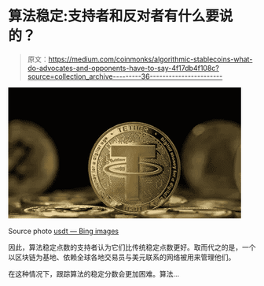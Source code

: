 # 算法稳定:支持者和反对者有什么要说的？

> 原文：<https://medium.com/coinmonks/algorithmic-stablecoins-what-do-advocates-and-opponents-have-to-say-4f17db4f108c?source=collection_archive---------36----------------------->

![](img/ef14194bf1803a802f94f5462b8abb27.png)

Source photo [usdt — Bing images](https://www.bing.com/images/search?view=detailV2&ccid=PcvPRgZA&id=DA00279C699E828943055A88EDEBB6630794CC46&thid=OIP.PcvPRgZAlYgrr1dN17cYXgHaEK&mediaurl=https%3a%2f%2fbitcoinist.com%2fwp-content%2fuploads%2f2021%2f05%2fbitfinex-cto-tether-is-registered-and-regulated-under-fincen-usdt-not-next-target-of-the-us-sec.jpg&cdnurl=https%3a%2f%2fth.bing.com%2fth%2fid%2fR.3dcbcf46064095882baf574dd7b7185e%3frik%3dRsyUB2O26%252b2IWg%26pid%3dImgRaw%26r%3d0&exph=720&expw=1280&q=usdt&simid=608047350850463675&FORM=IRPRST&ck=8B7DC7C47382D7143F11ACE413361F90&selectedIndex=6&ajaxhist=0&ajaxserp=0)

因此，算法稳定点数的支持者认为它们比传统稳定点数更好。取而代之的是，一个以区块链为基地、依赖全球各地交易员与美元联系的网络被用来管理他们。

在这种情况下，跟踪算法的稳定分数会更加困难。算法…